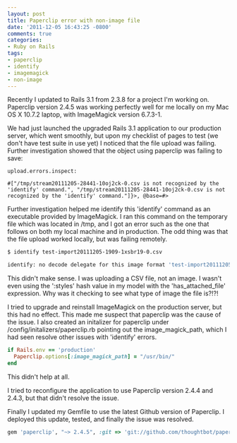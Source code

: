 ```yaml
---
layout: post
title: Paperclip error with non-image file
date: '2011-12-05 16:43:25 -0800'
comments: true
categories:
- Ruby on Rails
tags:
- paperclip
- identify
- imagemagick
- non-image
---
```


Recently I updated to Rails 3.1 from 2.3.8 for a project I'm working on.
Paperclip version 2.4.5 was working perfectly well for me locally on my Mac OS
X 10.7.2 laptop, with ImageMagick version 6.7.3-1.

We had just launched the upgraded Rails 3.1 application to our production
server, which went smoothly, but upon my checklist of pages to test (we don't
have test suite in use yet) I noticed that the file upload was failing.
Further investigation showed that the object using paperclip was failing to
save:

``` shell
upload.errors.inspect:

#["/tmp/stream20111205-28441-10oj2ck-0.csv is not recognized by the 'identify' command.", "/tmp/stream20111205-28441-10oj2ck-0.csv is not recognized by the 'identify' command."]}>, @base=#>
```

<!--more-->

Further investigation helped me identify this 'identify' command as an
executable provided by ImageMagick. I ran this command on the temporary file
which was located in /tmp, and I got an error such as the one that follows on
both my local machine and in production. The odd thing was that the file
upload worked locally, but was failing remotely.

```bash
$ identify test-import20111205-1909-1xsbr19-0.csv

identify: no decode delegate for this image format 'test-import20111205-1909-1xsbr19-0.csv' @ error/constitute.c/ReadImage/532.
```

This didn't make sense. I was uploading a CSV file, not an image. I wasn't
even using the ':styles' hash value in my model with the 'has_attached_file'
expression. Why was it checking to see what type of image the file is?!?!

I tried to upgrade and reinstall ImageMagick on the production server, but
this had no effect. This made me suspect that paperclip was the cause of the
issue. I also created an initalizer for paperclip under
/config/initalizers/paperclip.rb pointing out the image_magick_path, which I
had seen resolve other issues with 'identify' errors.

``` ruby
if Rails.env == 'production'
  Paperclip.options[:image_magick_path] = "/usr/bin/"
end
```

This didn't help at all.

I tried to reconfigure the application to use Paperclip version 2.4.4 and
2.4.3, but that didn't resolve the issue.

Finally I updated my Gemfile to use the latest Github version of Paperclip. I
deployed this update, tested, and finally the issue was resolved.

``` ruby
gem 'paperclip', "~> 2.4.5", :git => 'git://github.com/thoughtbot/paperclip.git'
```
